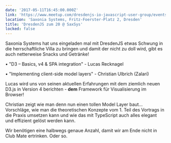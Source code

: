 ```yaml
---
date: '2017-05-11T16:45:00.000Z'
link: 'https://www.meetup.com/dresdenjs-io-javascript-user-group/events/rmvznlywhbpb/'
location: 'Saxonia Systems, Fritz-Foerster-Platz 2, Dresden'
title: 'DresdenJS zum 20 @ SaxSys'
locked: false
---
```

Saxonia Systems hat uns eingeladen mal mit DresdenJS etwas Schwung in die herrschaftliche Villa zu bringen und damit der nicht zu doll wird, gibt es auch netterweise Snacks und Getränke!

• "D3 – Basics, v4 & SPA integration" - Lucas Recknagel

• "Implementing client-side model layers" - Christian Ulbrich (Zalari)

Lucas wird uns von seinen aktuellen Erfahrungen mit dem ziemlich neuen D3.js in Version 4 berichten - **dem** Framework für Visualisierung im Browser!

Christian zeigt wie man denn nun einen tollen Model Layer baut... Vorschläge, wie man die theoretischen Konzepte vom 1\. Teil des Vortrags in die Praxis umsetzen kann und wie das mit TypeScript auch alles elegant und effizient gelöst werden kann.

Wir benötigen eine halbwegs genaue Anzahl, damit wir am Ende nicht in Club Mate ertrinken. Oder so.
